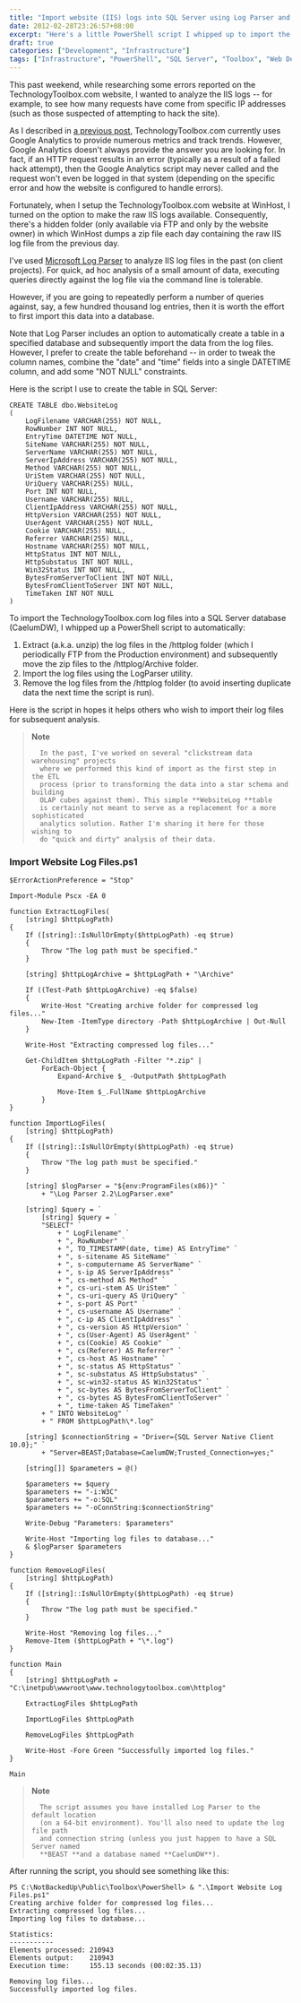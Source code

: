 ```yaml
---
title: "Import website (IIS) logs into SQL Server using Log Parser and PowerShell"
date: 2012-02-28T23:26:57+08:00
excerpt: "Here's a little PowerShell script I whipped up to import the TechnologyToolbox.com log files into a SQL Server database for some \"quick and dirty\" analysis."
draft: true
categories: ["Development", "Infrastructure"]
tags: ["Infrastructure", "PowerShell", "SQL Server", "Toolbox", "Web Development"]
---
```


This past weekend, while researching some errors reported on the TechnologyToolbox.com
website, I wanted to analyze the IIS logs -- for example, to see how many requests
have come from specific IP addresses (such as those suspected of attempting
to hack the site).

As I described in
[a previous post](/blog/jjameson/2012/02/03/building-technologytoolbox-com-part-22), TechnologyToolbox.com currently uses Google Analytics to
provide numerous metrics and track trends. However, Google Analytics doesn't
always provide the answer you are looking for. In fact, if an HTTP request results
in an error (typically as a result of a failed hack attempt), then the Google
Analytics script may never called and the request won't even be logged in that
system (depending on the specific error and how the website is configured to
handle errors).

Fortunately, when I setup the TechnologyToolbox.com website at WinHost, I
turned on the option to make the raw IIS logs available. Consequently, there's
a hidden folder (only available via FTP and only by the website owner) in which
WinHost dumps a zip file each day containing the raw IIS log file from the previous
day.

I've used
[Microsoft Log Parser](http://www.microsoft.com/download/en/details.aspx?displaylang=en&id=24659) to analyze IIS log files in the past (on client projects).
For quick, ad hoc analysis of a small amount of data, executing queries directly
against the log file via the command line is tolerable.

However, if you are going to repeatedly perform a number of queries against,
say, a few hundred thousand log entries, then it is worth the effort to first
import this data into a database.

Note that Log Parser includes an option to automatically create a table in
a specified database and subsequently import the data from the log files. However,
I prefer to create the table beforehand -- in order to tweak the column names,
combine the "date" and "time" fields into a single DATETIME column, and add
some "NOT NULL" constraints.

Here is the script I use to create the table in SQL Server:

```
CREATE TABLE dbo.WebsiteLog
(
    LogFilename VARCHAR(255) NOT NULL,
    RowNumber INT NOT NULL,
    EntryTime DATETIME NOT NULL,
    SiteName VARCHAR(255) NOT NULL,
    ServerName VARCHAR(255) NOT NULL,
    ServerIpAddress VARCHAR(255) NOT NULL,
    Method VARCHAR(255) NOT NULL,
    UriStem VARCHAR(255) NOT NULL,
    UriQuery VARCHAR(255) NULL,
    Port INT NOT NULL,
    Username VARCHAR(255) NULL,
    ClientIpAddress VARCHAR(255) NOT NULL,
    HttpVersion VARCHAR(255) NOT NULL,
    UserAgent VARCHAR(255) NOT NULL,
    Cookie VARCHAR(255) NULL,
    Referrer VARCHAR(255) NULL,
    Hostname VARCHAR(255) NOT NULL,
    HttpStatus INT NOT NULL,
    HttpSubstatus INT NOT NULL,
    Win32Status INT NOT NULL,
    BytesFromServerToClient INT NOT NULL,
    BytesFromClientToServer INT NOT NULL,
    TimeTaken INT NOT NULL
)
```

To import the TechnologyToolbox.com log files into a SQL Server database
(CaelumDW), I whipped up a PowerShell script to automatically:

1. Extract (a.k.a. unzip) the log files in the /httplog folder (which I
   periodically FTP from the Production environment) and subsequently move
   the zip files to the /httplog/Archive folder.
2. Import the log files using the LogParser utility.
3. Remove the log files from the /httplog folder (to avoid inserting duplicate
   data the next time the script is run).

Here is the script in hopes it helps others who wish to import their log
files for subsequent analysis.

> **Note**
> 
>       In the past, I've worked on several "clickstream data warehousing" projects 
>       where we performed this kind of import as the first step in the ETL 
>       process (prior to transforming the data into a star schema and building 
>       OLAP cubes against them). This simple **WebsiteLog **table 
>       is certainly not meant to serve as a replacement for a more sophisticated 
>       analytics solution. Rather I'm sharing it here for those wishing to 
>       do "quick and dirty" analysis of their data.

### Import Website Log Files.ps1

```
$ErrorActionPreference = "Stop"

Import-Module Pscx -EA 0

function ExtractLogFiles(
    [string] $httpLogPath)
{
    If ([string]::IsNullOrEmpty($httpLogPath) -eq $true)
    {
        Throw "The log path must be specified."    
    }
    
    [string] $httpLogArchive = $httpLogPath + "\Archive"
    
    If ((Test-Path $httpLogArchive) -eq $false)
    {
        Write-Host "Creating archive folder for compressed log files..."
        New-Item -ItemType directory -Path $httpLogArchive | Out-Null
    }
    
    Write-Host "Extracting compressed log files..."
    
    Get-ChildItem $httpLogPath -Filter "*.zip" |
        ForEach-Object {
            Expand-Archive $_ -OutputPath $httpLogPath
            
            Move-Item $_.FullName $httpLogArchive
        }
}

function ImportLogFiles(
    [string] $httpLogPath)
{
    If ([string]::IsNullOrEmpty($httpLogPath) -eq $true)
    {
        Throw "The log path must be specified."    
    }

    [string] $logParser = "${env:ProgramFiles(x86)}" `
        + "\Log Parser 2.2\LogParser.exe"

    [string] $query = `
        [string] $query = `
        "SELECT" `
            + " LogFilename" `
            + ", RowNumber" `
            + ", TO_TIMESTAMP(date, time) AS EntryTime" `
            + ", s-sitename AS SiteName" `
            + ", s-computername AS ServerName" `
            + ", s-ip AS ServerIpAddress" `
            + ", cs-method AS Method" `
            + ", cs-uri-stem AS UriStem" `
            + ", cs-uri-query AS UriQuery" `
            + ", s-port AS Port" `
            + ", cs-username AS Username" `
            + ", c-ip AS ClientIpAddress" `
            + ", cs-version AS HttpVersion" `
            + ", cs(User-Agent) AS UserAgent" `
            + ", cs(Cookie) AS Cookie" `
            + ", cs(Referer) AS Referrer" `
            + ", cs-host AS Hostname" `
            + ", sc-status AS HttpStatus" `
            + ", sc-substatus AS HttpSubstatus" `
            + ", sc-win32-status AS Win32Status" `
            + ", sc-bytes AS BytesFromServerToClient" `
            + ", cs-bytes AS BytesFromClientToServer" `
            + ", time-taken AS TimeTaken" `
        + " INTO WebsiteLog" `
        + " FROM $httpLogPath\*.log"
        
    [string] $connectionString = "Driver={SQL Server Native Client 10.0};" `
        + "Server=BEAST;Database=CaelumDW;Trusted_Connection=yes;"
    
    [string[]] $parameters = @()
    
    $parameters += $query
    $parameters += "-i:W3C"
    $parameters += "-o:SQL"
    $parameters += "-oConnString:$connectionString"
    
    Write-Debug "Parameters: $parameters"
    
    Write-Host "Importing log files to database..."
    & $logParser $parameters
}

function RemoveLogFiles(
    [string] $httpLogPath)
{
    If ([string]::IsNullOrEmpty($httpLogPath) -eq $true)
    {
        Throw "The log path must be specified."    
    }
    
    Write-Host "Removing log files..."    
    Remove-Item ($httpLogPath + "\*.log")
}
    
function Main
{
    [string] $httpLogPath = "C:\inetpub\wwwroot\www.technologytoolbox.com\httplog"

    ExtractLogFiles $httpLogPath

    ImportLogFiles $httpLogPath
    
    RemoveLogFiles $httpLogPath
        
    Write-Host -Fore Green "Successfully imported log files."
}

Main
```

> **Note**
> 
>       The script assumes you have installed Log Parser to the default location 
>       (on a 64-bit environment). You'll also need to update the log file path 
>       and connection string (unless you just happen to have a SQL Server named
>       **BEAST **and a database named **CaelumDW**).

After running the script, you should see something like this:

```
PS C:\NotBackedUp\Public\Toolbox\PowerShell> & ".\Import Website Log Files.ps1"
Creating archive folder for compressed log files...
Extracting compressed log files...
Importing log files to database...

Statistics:
-----------
Elements processed: 210943
Elements output:    210943
Execution time:     155.13 seconds (00:02:35.13)

Removing log files...
Successfully imported log files.
```

